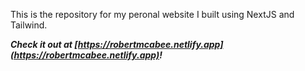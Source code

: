 This is the repository for my peronal website I built using NextJS and Tailwind.

**_Check it out at [https://robertmcabee.netlify.app](https://robertmcabee.netlify.app)!_**
